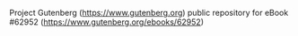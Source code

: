 Project Gutenberg (https://www.gutenberg.org) public repository for
eBook #62952 (https://www.gutenberg.org/ebooks/62952)
